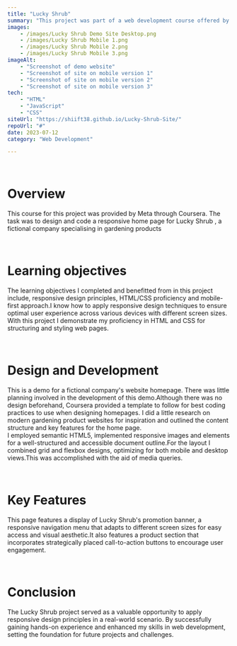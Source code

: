 ```yaml
---
title: "Lucky Shrub"
summary: "This project was part of a web development course offered by Meta through Coursera.  It is a demo home page of a fictional company that sells gardening products. My task was to design and code a responsive home page suitable for mobile and desktop screen sizes."
images: 
    - /images/Lucky Shrub Demo Site Desktop.png
    - /images/Lucky Shrub Mobile 1.png
    - /images/Lucky Shrub Mobile 2.png
    - /images/Lucky Shrub Mobile 3.png
imageAlt: 
    - "Screenshot of demo website"
    - "Screenshot of site on mobile version 1"
    - "Screenshot of site on mobile version 2"
    - "Screenshot of site on mobile version 3"
tech: 
    - "HTML"
    - "JavaScript"
    - "CSS"
siteUrl: "https://shiift38.github.io/Lucky-Shrub-Site/"
repoUrl: "#"
date: 2023-07-12
category: "Web Development"

---
```

<br>
<h1>Overview</h1>
<p> This course for this project was provided by Meta through Coursera. The task was to design and code a responsive home page for Lucky Shrub , a fictional company specialising in gardening products</p>
<br>
<h1> Learning <span>objectives</span></h1>
<p>The learning objectives I completed and benefitted from in this project include, responsive design principles, HTML/CSS proficiency and mobile-first approach.I know how to apply responsive design techniques to ensure optimal user experience across various devices with different screen sizes. With this project I demonstrate my proficiency in HTML and CSS for structuring and styling web pages.</p>
<br>
<h1> Design and <span>Development</span></h1>
<p>This is a demo for a fictional company's website homepage. There was little planning involved in the development of this demo.Although there was no design beforehand, Coursera provided a template to follow for best coding practices to use when designing homepages. I did a little research on modern gardening product websites for inspiration and outlined the content structure and key features for the home page.
<br>
I employed semantic HTML5, implemented responsive images and elements for a well-structured and accessible document outline.For the layout I combined grid and flexbox designs, optimizing for both mobile and desktop views.This was accomplished with the aid of media queries.</p>
<br>
<h1>Key <span>Features</span></h1>
<p>This page features a display of Lucky Shrub's promotion banner, a responsive navigation menu that adapts to different screen sizes for easy access and visual aesthetic.It also features a product section that incorporates strategically placed call-to-action buttons to encourage user engagement.</p>
<br>
<h1>Conclusion</h1>
<p>The Lucky Shrub project served as a valuable opportunity to apply responsive design principles in a real-world scenario. By successfully gaining hands-on experience and enhanced my skills in web development, setting the foundation for future projects and challenges.</p>
<br>
